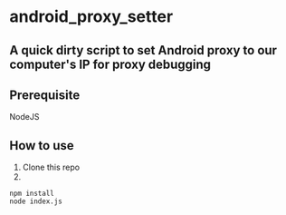 # android_proxy_setter

## A quick dirty script to set Android proxy to our computer's IP for proxy debugging

## Prerequisite
NodeJS

## How to use
1. Clone this repo
2.
```
npm install
node index.js
```
